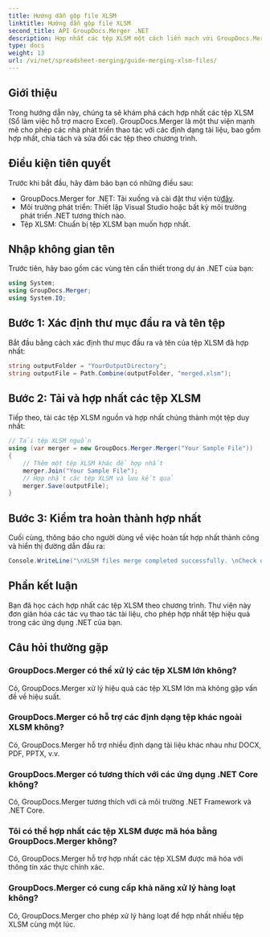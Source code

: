 ```yaml
---
title: Hướng dẫn gộp file XLSM
linktitle: Hướng dẫn gộp file XLSM
second_title: API GroupDocs.Merger .NET
description: Hợp nhất các tệp XLSM một cách liền mạch với GroupDocs.Merger cho .NET. Kết hợp hiệu quả các sổ làm việc Excel theo chương trình. Nâng cao khả năng thao tác tài liệu của bạn.
type: docs
weight: 13
url: /vi/net/spreadsheet-merging/guide-merging-xlsm-files/
---
```

## Giới thiệu
Trong hướng dẫn này, chúng ta sẽ khám phá cách hợp nhất các tệp XLSM (Sổ làm việc hỗ trợ macro Excel). GroupDocs.Merger là một thư viện mạnh mẽ cho phép các nhà phát triển thao tác với các định dạng tài liệu, bao gồm hợp nhất, chia tách và sửa đổi các tệp theo chương trình.
## Điều kiện tiên quyết
Trước khi bắt đầu, hãy đảm bảo bạn có những điều sau:
-  GroupDocs.Merger for .NET: Tải xuống và cài đặt thư viện từ[đây](https://releases.groupdocs.com/merger/net/).
- Môi trường phát triển: Thiết lập Visual Studio hoặc bất kỳ môi trường phát triển .NET tương thích nào.
- Tệp XLSM: Chuẩn bị tệp XLSM bạn muốn hợp nhất.

## Nhập không gian tên
Trước tiên, hãy bao gồm các vùng tên cần thiết trong dự án .NET của bạn:
```csharp
using System; 
using GroupDocs.Merger;
using System.IO;
```
## Bước 1: Xác định thư mục đầu ra và tên tệp
Bắt đầu bằng cách xác định thư mục đầu ra và tên của tệp XLSM đã hợp nhất:
```csharp
string outputFolder = "YourOutputDirectory";
string outputFile = Path.Combine(outputFolder, "merged.xlsm");
```
## Bước 2: Tải và hợp nhất các tệp XLSM
Tiếp theo, tải các tệp XLSM nguồn và hợp nhất chúng thành một tệp duy nhất:
```csharp
// Tải tệp XLSM nguồn
using (var merger = new GroupDocs.Merger.Merger("Your Sample File"))
{
    // Thêm một tệp XLSM khác để hợp nhất
    merger.Join("Your Sample File");
    // Hợp nhất các tệp XLSM và lưu kết quả
    merger.Save(outputFile);
}
```
## Bước 3: Kiểm tra hoàn thành hợp nhất
Cuối cùng, thông báo cho người dùng về việc hoàn tất hợp nhất thành công và hiển thị đường dẫn đầu ra:
```csharp
Console.WriteLine("\nXLSM files merge completed successfully. \nCheck output in {0}", outputFolder);
```

## Phần kết luận
Bạn đã học cách hợp nhất các tệp XLSM theo chương trình. Thư viện này đơn giản hóa các tác vụ thao tác tài liệu, cho phép hợp nhất tệp hiệu quả trong các ứng dụng .NET của bạn.

## Câu hỏi thường gặp
### GroupDocs.Merger có thể xử lý các tệp XLSM lớn không?
Có, GroupDocs.Merger xử lý hiệu quả các tệp XLSM lớn mà không gặp vấn đề về hiệu suất.
### GroupDocs.Merger có hỗ trợ các định dạng tệp khác ngoài XLSM không?
Có, GroupDocs.Merger hỗ trợ nhiều định dạng tài liệu khác nhau như DOCX, PDF, PPTX, v.v.
### GroupDocs.Merger có tương thích với các ứng dụng .NET Core không?
Có, GroupDocs.Merger tương thích với cả môi trường .NET Framework và .NET Core.
### Tôi có thể hợp nhất các tệp XLSM được mã hóa bằng GroupDocs.Merger không?
Có, GroupDocs.Merger hỗ trợ hợp nhất các tệp XLSM được mã hóa với thông tin xác thực chính xác.
### GroupDocs.Merger có cung cấp khả năng xử lý hàng loạt không?
Có, GroupDocs.Merger cho phép xử lý hàng loạt để hợp nhất nhiều tệp XLSM cùng một lúc.